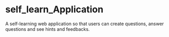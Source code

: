 # self_learn_Application

A self-learning web application so that users can create questions, answer questions and see hints and feedbacks. 
